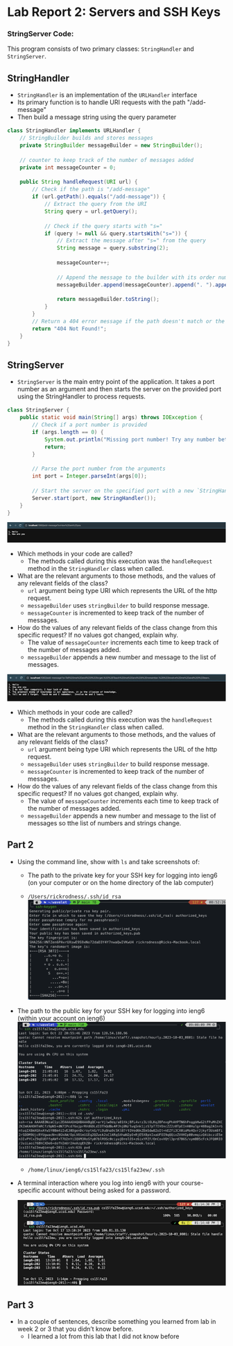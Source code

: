 # Lab Report 2: Servers and SSH Keys

### StringServer Code:
This program consists of two primary classes: `StringHandler` and `StringServer`.

## StringHandler

- `StringHandler` is an implementation of the `URLHandler` interface
- Its primary function is to handle URI requests with the path "/add-message"
- Then build a message string using the query parameter

```java
class StringHandler implements URLHandler {
    // StringBuilder builds and stores messages
    private StringBuilder messageBuilder = new StringBuilder();
    
    // counter to keep track of the number of messages added
    private int messageCounter = 0;

    public String handleRequest(URI url) {
        // Check if the path is "/add-message"
        if (url.getPath().equals("/add-message")) {
            // Extract the query from the URI
            String query = url.getQuery();
            
            // Check if the query starts with "s="
            if (query != null && query.startsWith("s=")) {
                // Extract the message after "s=" from the query
                String message = query.substring(2);
                
                messageCounter++;
                
                // Append the message to the builder with its order number
                messageBuilder.append(messageCounter).append(". ").append(message).append("\n");
                
                return messageBuilder.toString();
            }
        }
        // Return a 404 error message if the path doesn't match or the query is invalid
        return "404 Not Found!";
    }
}
```

## StringServer
- `StringServer` is the main entry point of the application. It takes a port number as an argument and then starts the server on the provided port using the StringHandler to process requests. 

```java
class StringServer {
    public static void main(String[] args) throws IOException {
        // Check if a port number is provided
        if (args.length == 0) {
            System.out.println("Missing port number! Try any number between 1024 to 49151");
            return;
        }

        // Parse the port number from the arguments
        int port = Integer.parseInt(args[0]);

        // Start the server on the specified port with a new `StringHandler` instance
        Server.start(port, new StringHandler());
    }
}
```

  
![Lab Report 2 Image 1](lab-report-2-1.png)
- Which methods in your code are called? 
    - The methods called during this execution was the `handleRequest` method in the `StringHandler` class when called.
- What are the relevant arguments to those methods, and the values of any relevant fields of the class?
    - `url` argument being type URI which represents the URL of the http request.
    - `messageBuilder` uses `stringBuilder` to build response message.
    - `messageCounter` is incremented to keep track of the number of messages.
 -  How do the values of any relevant fields of the class change from this specific request? If no values got changed, explain why.
    - The value of `messageCounter` increments each time to keep track of the number of messages added.
    - `messageBuilder` appends a new number and message to the list of messages.
  
   
  
  ![Lab Report 2 Image 2](lab-report-2-pic-2.jpg)

- Which methods in your code are called? 
    - The methods called during this execution was the `handleRequest` method in the `StringHandler` class when called.
- What are the relevant arguments to those methods, and the values of any relevant fields of the class?
    - `url` argument being type URI which represents the URL of the http request.
    - `messageBuilder` uses `stringBuilder` to build response message.
    - `messageCounter` is incremented to keep track of the number of messages.
 -  How do the values of any relevant fields of the class change from this specific request? If no values got changed, explain why.
    - The value of `messageCounter` increments each time to keep track of the number of messages added.
    - `messageBuilder` appends a new number and message to the list of messages so tthe list of numbers and strings change.
  
## Part 2 

- Using the command line, show with `ls` and take screenshots of:
    - The path to the private key for your SSH key for logging into ieng6 (on your computer or on the home directory of the lab computer)
 
    - `/Users/rickrodness/.ssh/id_rsa`
    ![Lab Report 2 Image 2](lab-report-2-part-3.png)
  
- The path to the public key for your SSH key for logging into ieng6 (within your account on ieng6)
    ![Lab Report 2 Image 2](lab-2-last.png)
    - `/home/linux/ieng6/cs15lfa23/cs15lfa23ew/.ssh`
  
- A terminal interaction where you log into ieng6 with your course-specific account without being asked for a password.
 

  ![Lab Report 2 Image 2](lab-report-2-4.png)
 

## Part 3 

- In a couple of sentences, describe something you learned from lab in week 2 or 3 that you didn’t know before.
    -  I learned a lot from this lab that I did not know before
